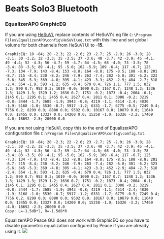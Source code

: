 # Beats Solo3 Bluetooth
### EqualizerAPO GraphicEQ
If you are using [HeSuVi](https://sourceforge.net/projects/hesuvi/), replace contents of HeSuVi's eq file `C:\Program Files\EqualizerAPO\config\HeSuVi\eq.txt` with this line and set global volume for both channels from HeSuVi UI to **-15**.
```
GraphicEQ: 10 -84; 20 -2.3; 22 -2.6; 23 -2.7; 25 -2.9; 26 -3.0; 28 -3.1; 30 -3.2; 32 -3.3; 35 -3.5; 37 -3.6; 40 -3.7; 42 -3.9; 45 -4.1; 49 -4.4; 52 -4.5; 56 -4.7; 59 -4.7; 64 -4.5; 68 -4.0; 73 -3.5; 78 -3.4; 83 -3.5; 89 -4.1; 95 -5.0; 102 -5.9; 109 -6.4; 117 -6.7; 125 -7.3; 134 -7.9; 143 -8.4; 153 -8.8; 164 -8.8; 175 -8.5; 188 -8.8; 201 -8.7; 215 -8.4; 230 -8.2; 246 -7.9; 263 -7.4; 282 -6.8; 301 -6.2; 323 -5.6; 345 -5.3; 369 -4.8; 395 -4.1; 423 -3.3; 452 -2.9; 484 -2.7; 518 -2.4; 554 -1.9; 593 -1.2; 635 -0.4; 679 0.4; 726 1.1; 777 1.5; 832 1.2; 890 0.7; 952 0.3; 1019 -0.0; 1090 0.2; 1167 0.7; 1248 1.2; 1336 1.3; 1429 1.3; 1529 1.2; 1636 0.7; 1751 -0.2; 1873 -0.4; 2004 -0.1; 2145 0.1; 2295 0.1; 2455 0.4; 2627 0.4; 2811 0.1; 3008 -0.2; 3219 -0.8; 3444 -1.7; 3685 -1.9; 3943 -0.8; 4219 -1.1; 4514 -2.4; 4830 -1.9; 5168 -1.0; 5530 -0.7; 5917 -1.2; 6331 -1.7; 6775 -0.5; 7249 0.4; 7756 0.2; 8299 0.0; 8880 0.0; 9502 0.0; 10167 0.0; 10879 0.0; 11640 0.0; 12455 0.0; 13327 0.0; 14260 0.0; 15258 -1.0; 16326 -3.2; 17469 -4.0; 18692 -2.5; 20000 0.0
```
If you are not using HeSuVi, copy this to the end of EqualizerAPO configuration file `C:\Program Files\EqualizerAPO\config\config.txt`.
```
GraphicEQ: 10 -84; 20 -2.3; 22 -2.6; 23 -2.7; 25 -2.9; 26 -3.0; 28 -3.1; 30 -3.2; 32 -3.3; 35 -3.5; 37 -3.6; 40 -3.7; 42 -3.9; 45 -4.1; 49 -4.4; 52 -4.5; 56 -4.7; 59 -4.7; 64 -4.5; 68 -4.0; 73 -3.5; 78 -3.4; 83 -3.5; 89 -4.1; 95 -5.0; 102 -5.9; 109 -6.4; 117 -6.7; 125 -7.3; 134 -7.9; 143 -8.4; 153 -8.8; 164 -8.8; 175 -8.5; 188 -8.8; 201 -8.7; 215 -8.4; 230 -8.2; 246 -7.9; 263 -7.4; 282 -6.8; 301 -6.2; 323 -5.6; 345 -5.3; 369 -4.8; 395 -4.1; 423 -3.3; 452 -2.9; 484 -2.7; 518 -2.4; 554 -1.9; 593 -1.2; 635 -0.4; 679 0.4; 726 1.1; 777 1.5; 832 1.2; 890 0.7; 952 0.3; 1019 -0.0; 1090 0.2; 1167 0.7; 1248 1.2; 1336 1.3; 1429 1.3; 1529 1.2; 1636 0.7; 1751 -0.2; 1873 -0.4; 2004 -0.1; 2145 0.1; 2295 0.1; 2455 0.4; 2627 0.4; 2811 0.1; 3008 -0.2; 3219 -0.8; 3444 -1.7; 3685 -1.9; 3943 -0.8; 4219 -1.1; 4514 -2.4; 4830 -1.9; 5168 -1.0; 5530 -0.7; 5917 -1.2; 6331 -1.7; 6775 -0.5; 7249 0.4; 7756 0.2; 8299 0.0; 8880 0.0; 9502 0.0; 10167 0.0; 10879 0.0; 11640 0.0; 12455 0.0; 13327 0.0; 14260 0.0; 15258 -1.0; 16326 -3.2; 17469 -4.0; 18692 -2.5; 20000 0.0
Copy: L=-1.5dB*l, R=-1.5dB*R
```
EqualizerAPO Peace GUI does not work with GraphicEQ so you have to disable parametric equalization configured by Peace if you are already using it.
![](https://raw.githubusercontent.com/jaakkopasanen/AutoEq/master/results/Sonoma%20Model%20One/innerfidelity/onear/Beats%20Solo3%20Bluetooth/Beats%20Solo3%20Bluetooth.png)
